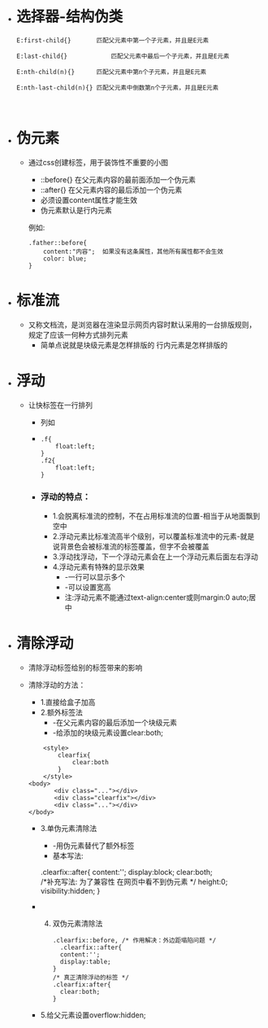 * # 选择器-结构伪类

   	

  ```
  E:first-child{} 		匹配父元素中第一个子元素，并且是E元素 
  ```

  ```
  E:last-child{} 	 		匹配父元素中最后一个子元素，并且是E元素
  ```

  ```
  E:nth-child(n){}		匹配父元素中第n个子元素，并且是E元素
  ```

  ```
  E:nth-last-child(n){}	匹配父元素中倒数第n个子元素，并且是E元素
  ```

  ​	

* # 伪元素

  * 通过css创建标签，用于装饰性不重要的小图
       * ::before{} 在父元素内容的最前面添加一个伪元素
       *  ::after{}  在父元素内容的最后添加一个伪元素
       * 必须设置content属性才能生效
       * 伪元素默认是行内元素	

    例如:

    ```
    .father::before{
    	content:"内容";  如果没有这条属性，其他所有属性都不会生效
        color: blue;
    }
    ```

* # 标准流

  * 又称文档流，是浏览器在渲染显示网页内容时默认采用的一台排版规则，规定了应该一何种方式排列元素
    * 简单点说就是块级元素是怎样排版的 行内元素是怎样排版的

* # 浮动

   * 让快标签在一行排列

      * 列如

      * ```
        .f{
        	float:left;
        }
        .f2{
        	float:left;
        }
        ```

     * ### 浮动的特点：

       * 1.会脱离标准流的控制，不在占用标准流的位置-相当于从地面飘到空中
       * 2.浮动元素比标准流高半个级别，可以覆盖标准流中的元素-就是说背景色会被标准流的标签覆盖，但字不会被覆盖
       * 3.浮动找浮动，下一个浮动元素会在上一个浮动元素后面左右浮动
       * 4.浮动元素有特殊的显示效果
         *  -一行可以显示多个	
         *  -可以设置宽高
         * 注:浮动元素不能通过text-align:center或则margin:0 auto;居中

* # 清除浮动

   * 清除浮动标签给别的标签带来的影响
     	

   * 清除浮动的方法： 

      * 1.直接给盒子加高
      * 2.额外标签法
         * -在父元素内容的最后添加一个块级元素
         * -给添加的块级元素设置clear:both;

     ```
         <style>
             clearfix{
                 clear:both
             }
         </style>
     <body>
     		<div class="..."></div>
     		<div class="clearfix"></div>
     		<div class="..."></div>			  			
     </body>
     ```

     * 3.单伪元素清除法

       * -用伪元素替代了额外标签
       * 基本写法:			  				

       	.clearfix::after{
       		content:'';
       		display:block;
       		clear:both;				  				
       		/*补充写法: 为了兼容性 在网页中看不到伪元素 */
       		height:0;
       		visibility:hidden;
       	}

     * 4. 双伪元素清除法

          ```
          .clearfix::before, /* 作用解决：外边距塌陷问题 */
          	.clearfix::after{
          	content:'';
          	display:table;
          }
          /* 真正清除浮动的标签 */
          .clearfix:after{
          	clear:both;
          }
          
          ```

     * 5.给父元素设置overflow:hidden;